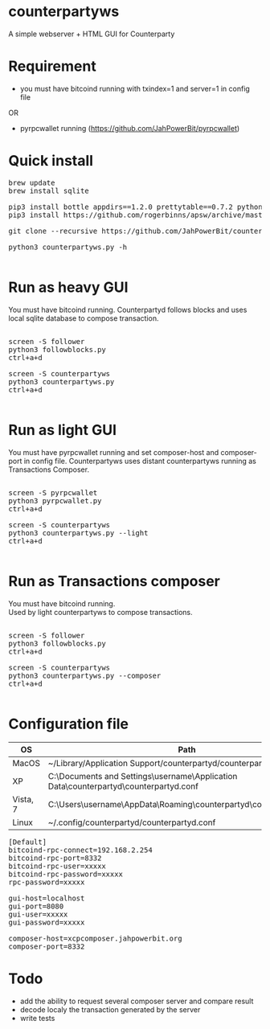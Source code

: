 counterpartyws
==========

A simple webserver + HTML GUI for Counterparty

# Requirement

* you must have bitcoind running with txindex=1 and server=1 in config file 

OR

* pyrpcwallet running (https://github.com/JahPowerBit/pyrpcwallet)


# Quick install

<pre>
brew update
brew install sqlite

pip3 install bottle appdirs==1.2.0 prettytable==0.7.2 python-dateutil==2.2 requests==2.1.0 cherrypy==3.2.4 json-rpc==1.1 pycoin==0.25 pytest==2.5.1
pip3 install https://github.com/rogerbinns/apsw/archive/master.zip

git clone --recursive https://github.com/JahPowerBit/counterpartyws.git

python3 counterpartyws.py -h

</pre>

# Run as heavy GUI

You must have bitcoind running. 
Counterpartyd follows blocks and uses local sqlite database to compose transaction.

<pre>

screen -S follower
python3 followblocks.py
ctrl+a+d

screen -S counterpartyws
python3 counterpartyws.py
ctrl+a+d

</pre>

# Run as light GUI

You must have pyrpcwallet running and set composer-host and composer-port in config file. 
Counterpartyws uses distant counterpartyws running as Transactions Composer.

<pre>

screen -S pyrpcwallet
python3 pyrpcwallet.py
ctrl+a+d

screen -S counterpartyws
python3 counterpartyws.py --light
ctrl+a+d

</pre>

# Run as Transactions composer

You must have bitcoind running.  
Used by light counterpartyws to compose transactions.

<pre>

screen -S follower
python3 followblocks.py
ctrl+a+d

screen -S counterpartyws
python3 counterpartyws.py --composer
ctrl+a+d

</pre>

# Configuration file

OS  | Path
------------- | -------------
MacOS | ~/Library/Application Support/counterpartyd/counterpartyd.conf
XP | C:\Documents and Settings\username\Application Data\counterpartyd\counterpartyd.conf
Vista, 7 | C:\Users\username\AppData\Roaming\counterpartyd\counterpartyd.conf
Linux | ~/.config/counterpartyd/counterpartyd.conf

<pre>
[Default]
bitcoind-rpc-connect=192.168.2.254
bitcoind-rpc-port=8332
bitcoind-rpc-user=xxxxx
bitcoind-rpc-password=xxxxx
rpc-password=xxxxx

gui-host=localhost
gui-port=8080
gui-user=xxxxx
gui-password=xxxxx

composer-host=xcpcomposer.jahpowerbit.org
composer-port=8332
</pre>

# Todo

- add the ability to request several composer server and compare result
- decode localy the transaction generated by the server
- write tests
